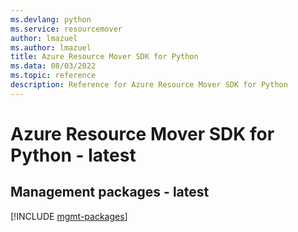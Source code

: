 ```yaml
---
ms.devlang: python
ms.service: resourcemover
author: lmazuel
ms.author: lmazuel
title: Azure Resource Mover SDK for Python
ms.data: 08/03/2022
ms.topic: reference
description: Reference for Azure Resource Mover SDK for Python
---
```

# Azure Resource Mover SDK for Python - latest

## Management packages - latest
[!INCLUDE [mgmt-packages](resource-mover-mgmt-index.md)]